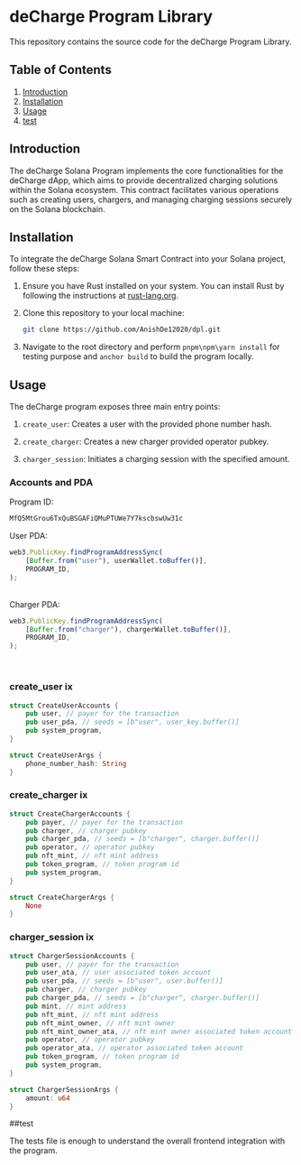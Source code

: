 # deCharge Program Library

This repository contains the source code for the deCharge Program Library.

## Table of Contents

1. [Introduction](#introduction)
2. [Installation](#installation)
3. [Usage](#usage)
4. [test](#test)



## Introduction

The deCharge Solana Program implements the core functionalities for the deCharge dApp, which aims to provide decentralized charging solutions within the Solana ecosystem. This contract facilitates various operations such as creating users, chargers, and managing charging sessions securely on the Solana blockchain.

## Installation

To integrate the deCharge Solana Smart Contract into your Solana project, follow these steps:

1. Ensure you have Rust installed on your system. You can install Rust by following the instructions at [rust-lang.org](https://www.rust-lang.org/tools/install).

2. Clone this repository to your local machine:

    ```bash
    git clone https://github.com/AnishDe12020/dpl.git
    ```

3. Navigate to the root directory and perform `pnpm\npm\yarn install` for testing purpose and `anchor build` to build the program locally.

## Usage

The deCharge program exposes three main entry points:

1. `create_user`: Creates a user with the provided phone number hash.

2. `create_charger`: Creates a new charger provided operator pubkey.
3. `charger_session`: Initiates a charging session with the specified amount.

### Accounts and PDA

Program ID:
```md
MfQ5MtGrou6TxQuBSGAFiQMuPTUWe7Y7kscbswUw31c
```

User PDA:
```js
web3.PublicKey.findProgramAddressSync(
    [Buffer.from("user"), userWallet.toBuffer()],
    PROGRAM_ID,
);
```

<br/>
Charger PDA:

```js
web3.PublicKey.findProgramAddressSync(
    [Buffer.from("charger"), chargerWallet.toBuffer()],
    PROGRAM_ID,
);
```
<br/>

### create_user ix
```rs
struct CreateUserAccounts {
    pub user, // payer for the transaction
    pub user_pda, // seeds = [b"user", user_key.buffer()]
    pub system_program,
}

struct CreateUserArgs {
    phone_number_hash: String
}
```

### create_charger ix
```rs
struct CreateChargerAccounts {
    pub payer, // payer for the transaction
    pub charger, // charger pubkey
    pub charger_pda, // seeds = [b"charger", charger.buffer()]
    pub operator, // operator pubkey
    pub nft_mint, // nft mint address
    pub token_program, // token program id
    pub system_program,
}

struct CreateChargerArgs {
    None
}
```

### charger_session ix
```rs
struct ChargerSessionAccounts {
    pub user, // payer for the transaction
    pub user_ata, // user associated token account
    pub user_pda, // seeds = [b"user", user.buffer()]
    pub charger, // charger pubkey
    pub charger_pda, // seeds = [b"charger", charger.buffer()]
    pub mint, // mint address
    pub nft_mint, // nft mint address
    pub nft_mint_owner, // nft mint owner
    pub nft_mint_owner_ata, // nft mint owner associated token account
    pub operator, // operator pubkey
    pub operator_ata, // operator associated token account
    pub token_program, // token program id
    pub system_program,
}

struct ChargerSessionArgs {
    amount: u64
}
```


##test

The tests file is enough to understand the overall frontend integration with the program.
